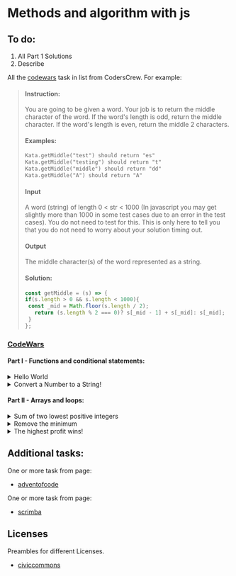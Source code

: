 # Methods and algorithm with js

## To do:
1) All Part 1 Solutions
2) Describe

All the [codewars](https://www.codewars.com/) task in list from CodersCrew. For example:
  > #### Instruction:
  > You are going to be given a word. Your job is to return the middle 
  > character of the word. If the word's length is odd, return the middle character.
  > If the word's length is even, return the middle 2 characters.
  >
  > #### Examples:
  > ```txt
  > Kata.getMiddle("test") should return "es"
  > Kata.getMiddle("testing") should return "t"
  > Kata.getMiddle("middle") should return "dd"
  > Kata.getMiddle("A") should return "A"
  > ```
  >
  > #### Input
  > A word (string) of length 0 < str < 1000
  > (In javascript you may get slightly more than 1000 in some test cases due to an error in the test cases).
  > You do not need to test for this. This is only here to tell you that you do not need to worry about
  your solution timing out.
  >
  > #### Output
  > The middle character(s) of the word represented as a string.
  >
  > #### Solution:
  > ```javascript
  > const getMiddle = (s) => {
  > if(s.length > 0 && s.length < 1000){
  >  const _mid = Math.floor(s.length / 2);
  >    return (s.length % 2 === 0)? s[_mid - 1] + s[_mid]: s[_mid];
  >  }
  > };
  > ```
### [CodeWars](https://www.codewars.com/)
  #### Part I - Functions and conditional statements:
  
  <details>
    <summary>Hello World</summary>

  - ### Instruction

  > Make a simple function called greet that returns the most-famous "hello world!".
  >
  > - Style Points
  > - Sure, this is about as easy as it gets.
  >   But how clever can you be to create the most creative hello world you can think of?
  >   What is a "hello world" solution you would want to show your friends?
  
  - ### Solution
  
    ### Clasic
    ```javascript
    const greet = () => {
      return "hello world!";
    };
    ```
    ### Short
    ```javascript
    const greet = () => "hello world!";
    ```
    #### Description:
    > TODO:
    
  </details>
  <details>
    <summary>Convert a Number to a String!</summary>
  
  - ### Instruction

    > We need a function that can transform a number into a string.
    > What ways of achieving this do you know?
    >
    > #### Examples
    >
    > - numberToString(123); //returns '123';
    > - numberToString(999); //returns '999';

  - ### Solution:
    #### Clasic
    ```javascript
    const numberToString = num => {
         return num.toString();
    };
    ```
    #### Short
    ```javascript
    const numberToString = num => num.toString();
    ```
    #### Description:
    > TODO:
    
  </details>
  
  #### Part II - Arrays and loops:
  
  <details>
    <summary>Sum of two lowest positive integers</summary>
  
  - ### Instruction
    > Create a function that returns the sum of the two lowest positive numbers 
    given an array of minimum `4` positive integers. 
    > No floats or non-positive integers will be passed.
    >
    > For example, when an array is passed like `[19, 5, 42, 2, 77]`, the output should be `7`.
    >
    > - #### Example:
    > ```txt
    > [10, 343445353, 3453445, 3453545353453] should return 3453455.
    > ```
  - ### Solution
    #### Classic
    ```javascript
      const sumTwoSmallestNumbers = (numbers) => {  
        numbers = numbers.sort((a, b) => a - b);
        numbers = numbers.slice(0, 2);
        return numbers.reduce((a, b) => a+b);
      }
    ```
    #### Short
    ```javascript
      const sumTwoSmallestNumbers = (numbers) => {  
        return numbers
          .sort((a, b) => a - b)
          .slice(0, 2)
          .reduce((a, b) => a+b);
     }
    ```
    #### Description:
    > TODO:
  
  </details>
  <details>
    <summary>Remove the minimum</summary>
  
  - ### Instruction
    > #### The museum of incredible dull things
    > 
    > The museum of incredible dull things wants to get rid of some exhibitions. 
    > Miriam, the interior architect, comes up with a plan to remove the most boring exhibitions.
    > She gives them a rating, and then removes the one with the lowest rating.
    >
    > However, just as she finished rating all exhibitions, she's off to an important fair,
    > so she asks you to write a program that tells her the ratings of the items after
    > one removed the lowest one. Fair enough.
    >
    > #### Task
    > Given an array of integers, remove the smallest value. Do not mutate the original array/list.
    > If there are multiple elements with the same value, remove the one with a lower index.
    > If you get an empty array/list, return an empty array/list.
    >
    > Don't change the order of the elements that are left.
    > 
    > #### Examples
    > ```javascript
    > removeSmallest([1,2,3,4,5]) = [2,3,4,5]
    > removeSmallest([5,3,2,1,4]) = [5,3,2,4]
    > removeSmallest([2,2,1,2,1]) = [2,2,2,1]
    > ```
  - ### Solution
    #### Clasic
    ```javascript
    const removeSmallest = (numbers) => {
      let v = numbers[0];
      let new_tab = [];
      
      
      for(i=1; i < numbers.length; i++){
        if (v > numbers[i]) {v = numbers[i];}
      }
      
      for(i = 0; i < numbers.length; i++){
        if(i !== numbers.indexOf(v)){
          new_tab.push(numbers[i]);
        }
      }
    return new_tab;
    };
    ```
    #### Short
    ```javascript
    ```
    #### Description:
    > TODO:
    
  </details>
  <details>
    <summary>The highest profit wins!</summary>
  
  - ### Instruction
    > #### Story
    > 
    > Ben has a very simple idea to make some profit: he buys something and sells it again.
    > Of course, this wouldn't give him any profit at all if he was simply to buy and
    > sell it at the same price. Instead, he's going to buy it for the
    lowest possible price and sell it at the highest.
    >
    > #### Task
    >
    > Write a function that returns both the minimum and maximum number of the given list/array.
    > 
    > Examples
    > ```javascript
    > minMax([1,2,3,4,5])   == [1,5]
    > minMax([2334454,5])   == [5, 2334454]
    > minMax([1])           == [1, 1]
    > ```
    >
    > #### Remarks
    >
    > All arrays or lists will always have at least one element, 
    so you don't need to check the length. 
    > Also, your function will always get an array or a list, 
    you don't have to check for `null`, `undefined` or similar.
  
  - ### Solution
    ```javascript
      const minMax = (arr) => {
        return [arr.sort((a, b) => a-b)[0], 
                arr.sort((a, b) => a-b)[arr.length -1]];
      };
    ```
    #### Description:
    > TODO:
    
  </details>
    
## Additional tasks:

One or more task from page:

- [adventofcode](https://adventofcode.com/)

One or more task from page:

- [scrimba](https://scrimba.com/learn/adventcalendar)

## Licenses

Preambles for different Licenses.

- [civiccommons](http://wiki.civiccommons.org/Choosing_a_License/)
